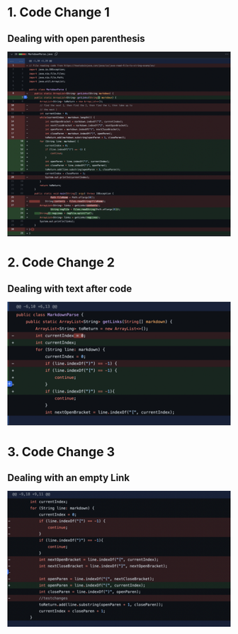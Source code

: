 # 1. Code Change 1

## Dealing with open parenthesis

![Image](Paren.png)

# 2. Code Change 2

## Dealing with text after code

![Image](Text.png)

# 3. Code Change 3

## Dealing with an empty Link

![Image](Empty.png)